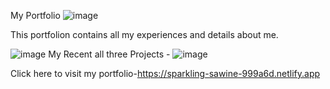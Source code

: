 My Portfolio
![image](https://user-images.githubusercontent.com/101914524/192796563-7ddd6bd9-3fe4-4927-8892-41f46cd2d146.png)

This portfolion contains all my experiences and details about me.

![image](https://user-images.githubusercontent.com/101914524/192796823-ac242009-f99d-4c8b-b446-6c276251fa82.png)
My Recent all three Projects - 
![image](https://user-images.githubusercontent.com/101914524/192796988-78f99f88-468b-48d9-9881-67213b85d54e.png)

Click here to visit my portfolio-https://sparkling-sawine-999a6d.netlify.app
